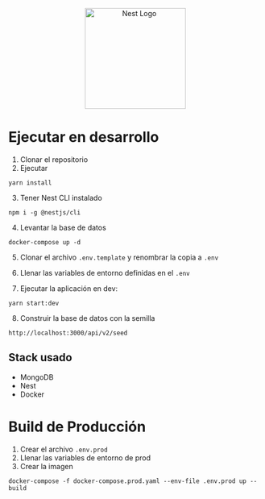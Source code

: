 <p align="center">
  <a href="http://nestjs.com/" target="blank"><img src="https://nestjs.com/img/logo-small.svg" width="200" alt="Nest Logo" /></a>
</p>

# Ejecutar en desarrollo

1. Clonar el repositorio
2. Ejecutar 
```
yarn install
```
3. Tener Nest CLI instalado
```
npm i -g @nestjs/cli
```
4. Levantar la base de datos
```
docker-compose up -d
```

5. Clonar el archivo ```.env.template``` y renombrar la copia a ```.env```

6. Llenar las variables de entorno definidas en el ```.env```

7. Ejecutar la aplicación en dev:
```
yarn start:dev
```

8. Construir la base de datos con la semilla
```
http://localhost:3000/api/v2/seed
```

## Stack usado
* MongoDB
* Nest
* Docker

# Build de Producción
1. Crear el archivo ```.env.prod```
2. Llenar las variables de entorno de prod
3. Crear la imagen
```
docker-compose -f docker-compose.prod.yaml --env-file .env.prod up --build
```